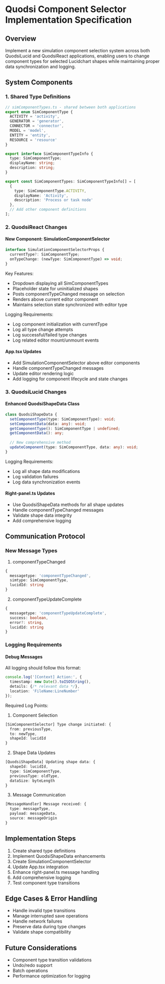 # Quodsi Component Selector Implementation Specification

## Overview
Implement a new simulation component selection system across both QuodsiLucid and QuodsiReact applications, enabling users to change component types for selected Lucidchart shapes while maintaining proper data synchronization and logging.

## System Components

### 1. Shared Type Definitions

```typescript
// simComponentTypes.ts - shared between both applications
export enum SimComponentType {
  ACTIVITY = 'activity',
  GENERATOR = 'generator', 
  CONNECTOR = 'connector',
  MODEL = 'model',
  ENTITY = 'entity',
  RESOURCE = 'resource'
}

export interface SimComponentTypeInfo {
  type: SimComponentType;
  displayName: string;
  description: string;
}

export const SimComponentTypes: SimComponentTypeInfo[] = [
  {
    type: SimComponentType.ACTIVITY,
    displayName: 'Activity',
    description: 'Process or task node'
  },
  // Add other component definitions
];
```

### 2. QuodsiReact Changes

#### New Component: SimulationComponentSelector
```typescript
interface SimulationComponentSelectorProps {
  currentType?: SimComponentType;
  onTypeChange: (newType: SimComponentType) => void;
}
```

Key Features:
- Dropdown displaying all SimComponentTypes
- Placeholder state for uninitialized shapes
- Posts componentTypeChanged message on selection
- Renders above current editor component
- Maintains selection state synchronized with editor type

Logging Requirements:
- Log component initialization with currentType
- Log all type change attempts
- Log successful/failed type changes
- Log related editor mount/unmount events

#### App.tsx Updates
- Add SimulationComponentSelector above editor components
- Handle componentTypeChanged messages
- Update editor rendering logic
- Add logging for component lifecycle and state changes

### 3. QuodsiLucid Changes

#### Enhanced QuodsiShapeData Class
```typescript
class QuodsiShapeData {
  setComponentType(type: SimComponentType): void;
  setComponentData(data: any): void;
  getComponentType(): SimComponentType | undefined;
  getComponentData(): any;
  
  // New comprehensive method
  updateComponent(type: SimComponentType, data: any): void;
}
```

Logging Requirements:
- Log all shape data modifications
- Log validation failures
- Log data synchronization events

#### Right-panel.ts Updates
- Use QuodsiShapeData methods for all shape updates
- Handle componentTypeChanged messages
- Validate shape data integrity
- Add comprehensive logging

## Communication Protocol

### New Message Types
1. componentTypeChanged
```typescript
{
  messagetype: 'componentTypeChanged',
  simtype: SimComponentType,
  lucidId: string
}
```

2. componentTypeUpdateComplete
```typescript
{
  messagetype: 'componentTypeUpdateComplete',
  success: boolean,
  error?: string,
  lucidId: string
}
```

### Logging Requirements

#### Debug Messages
All logging should follow this format:
```typescript
console.log('[Context] Action:', {
  timestamp: new Date().toISOString(),
  details: {/* relevant data */},
  location: 'FileName:LineNumber'
});
```

Required Log Points:
1. Component Selection
```typescript
[SimComponentSelector] Type change initiated: {
  from: previousType,
  to: newType,
  shapeId: lucidId
}
```

2. Shape Data Updates
```typescript
[QuodsiShapeData] Updating shape data: {
  shapeId: lucidId,
  type: SimComponentType,
  previousType: oldType,
  dataSize: byteLength
}
```

3. Message Communication
```typescript
[MessageHandler] Message received: {
  type: messageType,
  payload: messageData,
  source: messageOrigin
}
```

## Implementation Steps
1. Create shared type definitions
2. Implement QuodsiShapeData enhancements
3. Create SimulationComponentSelector
4. Update App.tsx integration
5. Enhance right-panel.ts message handling
6. Add comprehensive logging
7. Test component type transitions

## Edge Cases & Error Handling
- Handle invalid type transitions
- Manage interrupted save operations
- Handle network failures
- Preserve data during type changes
- Validate shape compatibility

## Future Considerations
- Component type transition validations
- Undo/redo support
- Batch operations
- Performance optimization for logging

